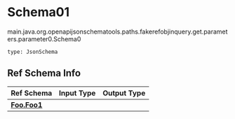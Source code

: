 # Schema01
main.java.org.openapijsonschematools.paths.fakerefobjinquery.get.parameters.parameter0.Schema0
```
type: JsonSchema
```

## Ref Schema Info
Ref Schema | Input Type | Output Type
---------- | ---------- | -----------
[**Foo.Foo1**](../../../hematools/components/schemas/Foo.md) |  | 
